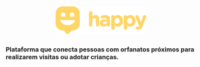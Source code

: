 <!-- VARS -->
[Logo]: https://github.com/Juniorkk/Happy/blob/master/.github/docs/img/logow.png
<!-- VARS -->


<div align="center">
            
 # ![Logo]
 
 </div>


### Plataforma que conecta pessoas com orfanatos próximos para realizarem visitas ou adotar crianças.
